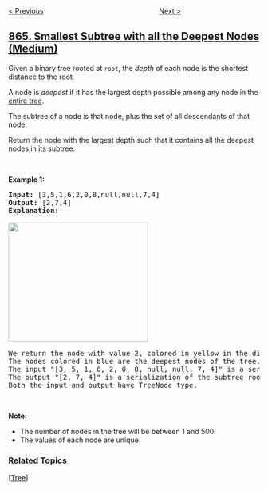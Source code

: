 <!--|This file generated by command(leetcode description); DO NOT EDIT.    |-->
<!--+----------------------------------------------------------------------+-->
<!--|@author    openset <openset.wang@gmail.com>                           |-->
<!--|@link      https://github.com/openset                                 |-->
<!--|@home      https://github.com/openset/leetcode                        |-->
<!--+----------------------------------------------------------------------+-->

[< Previous](../shortest-path-to-get-all-keys "Shortest Path to Get All Keys")
　　　　　　　　　　　　　　　　
[Next >](../prime-palindrome "Prime Palindrome")

## [865. Smallest Subtree with all the Deepest Nodes (Medium)](https://leetcode.com/problems/smallest-subtree-with-all-the-deepest-nodes "具有所有最深结点的最小子树")

<p>Given a binary tree rooted at <code>root</code>, the <em>depth</em> of each node is the shortest distance to the root.</p>

<p>A node is <em>deepest</em> if it has the largest depth possible among&nbsp;any node in the <u>entire tree</u>.</p>

<p>The subtree of a node is that node, plus the set of all descendants of that node.</p>

<p>Return the node with the largest depth such that it contains all the deepest nodes in its subtree.</p>

<p>&nbsp;</p>

<p><strong>Example 1:</strong></p>

<pre>
<strong>Input: </strong><span id="example-input-1-1">[3,5,1,6,2,0,8,null,null,7,4]</span>
<strong>Output: </strong><span id="example-output-1">[2,7,4]</span>
<strong>Explanation:
</strong>
<img alt="" src="https://s3-lc-upload.s3.amazonaws.com/uploads/2018/07/01/sketch1.png" style="width: 280px; height: 238px;" />

We return the node with value 2, colored in yellow in the diagram.
The nodes colored in blue are the deepest nodes of the tree.
The input &quot;[3, 5, 1, 6, 2, 0, 8, null, null, 7, 4]&quot; is a serialization of the given tree.
The output &quot;[2, 7, 4]&quot; is a serialization of the subtree rooted at the node with value 2.
Both the input and output have TreeNode type.
</pre>

<p>&nbsp;</p>

<p><strong>Note:</strong></p>

<ul>
	<li>The number of nodes in the tree will be between 1 and 500.</li>
	<li>The values of each node are unique.</li>
</ul>

### Related Topics
  [[Tree](../../tag/tree/README.md)]

